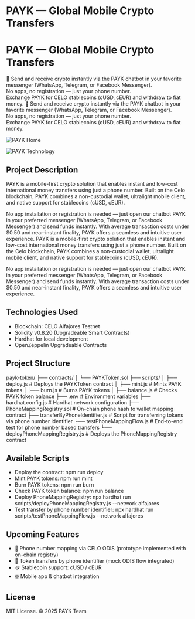 # PAYK — Global Mobile Crypto Transfers
# PAYK — Global Mobile Crypto Transfers

💸 Send and receive crypto instantly via the PAYK chatbot in your favorite messenger (WhatsApp, Telegram, or Facebook Messenger).  
No apps, no registration — just your phone number.  
Exchange PAYK for CELO stablecoins (cUSD, cEUR) and withdraw to fiat money.
💸 Send and receive crypto instantly via the PAYK chatbot in your favorite messenger (WhatsApp, Telegram, or Facebook Messenger).  
No apps, no registration — just your phone number.  
Exchange PAYK for CELO stablecoins (cUSD, cEUR) and withdraw to fiat money.


![PAYK  Home](https://github.com/user-attachments/assets/513c6250-58ff-41b6-8daf-754fd14aa1c0)

![PAYK  Technology](https://github.com/user-attachments/assets/4005d7c3-771e-4894-9c9b-f4557bb13eb8)

## Project Description
PAYK is a mobile-first crypto solution that enables instant and low-cost international money transfers using just a phone number. Built on the Celo blockchain, PAYK combines a non-custodial wallet, ultralight mobile client, and native support for stablecoins (cUSD, cEUR).

No app installation or registration is needed — just open our chatbot PAYK in your preferred messenger (WhatsApp, Telegram, or Facebook Messenger) and send funds instantly. With average transaction costs under $0.50 and near-instant finality, PAYK offers a seamless and intuitive user experience.
PAYK is a mobile-first crypto solution that enables instant and low-cost international money transfers using just a phone number. Built on the Celo blockchain, PAYK combines a non-custodial wallet, ultralight mobile client, and native support for stablecoins (cUSD, cEUR).

No app installation or registration is needed — just open our chatbot PAYK in your preferred messenger (WhatsApp, Telegram, or Facebook Messenger) and send funds instantly. With average transaction costs under $0.50 and near-instant finality, PAYK offers a seamless and intuitive user experience.

## Technologies Used
- Blockchain: CELO Alfajores Testnet
- Solidity v0.8.20 (Upgradeable Smart Contracts)
- Hardhat for local development
- OpenZeppelin Upgradeable Contracts

## Project Structure
payk-token/
├── contracts/
│    └── PAYKToken.sol
├── scripts/
│    ├── deploy.js      # Deploys the PAYKToken contract
│    ├── mint.js        # Mints PAYK tokens
│    ├── burn.js        # Burns PAYK tokens
│    ├── balance.js     # Checks PAYK token balance
├── .env                # Environment variables
├── hardhat.config.js   # Hardhat network configuration
├── PhoneMappingRegistry.sol  # On-chain phone hash to wallet mapping contract
├── transferByPhoneIdentifier.js  # Script for transferring tokens via phone number identifier
├── testPhoneMappingFlow.js  # End-to-end test for phone number based transfers
└── deployPhoneMappingRegistry.js  # Deploys the PhoneMappingRegistry contract

## Available Scripts
- Deploy the contract: npm run deploy
- Mint PAYK tokens: npm run mint
- Burn PAYK tokens: npm run burn
- Check PAYK token balance: npm run balance
- Deploy PhoneMappingRegistry: npx hardhat run scripts/deployPhoneMappingRegistry.js --network alfajores
- Test transfer by phone number identifier: npx hardhat run scripts/testPhoneMappingFlow.js --network alfajores

## Upcoming Features
- 📲 Phone number mapping via CELO ODIS (prototype implemented with on-chain registry)
- 💸 Token transfers by phone identifier (mock ODIS flow integrated)
- 🪙 Stablecoin support: cUSD / cEUR  
- ❇️ Mobile app & chatbot integration

## License

MIT License. © 2025 PAYK Team